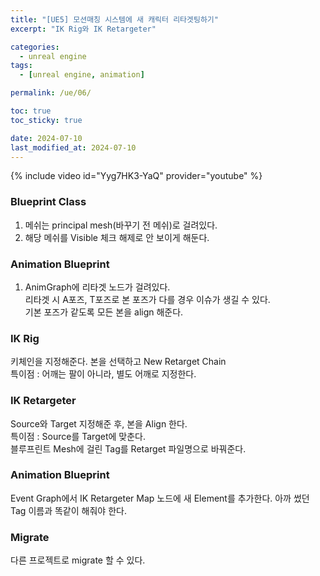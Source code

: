 ```yaml
---
title: "[UE5] 모션매칭 시스템에 새 캐릭터 리타겟팅하기"
excerpt: "IK Rig와 IK Retargeter"

categories:
  - unreal engine
tags:
  - [unreal engine, animation]

permalink: /ue/06/

toc: true
toc_sticky: true

date: 2024-07-10
last_modified_at: 2024-07-10
---
```


{% include video id="Yyg7HK3-YaQ" provider="youtube" %}   


### Blueprint Class
1. 메쉬는 principal mesh(바꾸기 전 메쉬)로 걸려있다.  
2. 해당 메쉬를 Visible 체크 해제로 안 보이게 해둔다.


### Animation Blueprint
1. AnimGraph에 리타겟 노드가 걸려있다.  
리타겟 시 A포즈, T포즈로  본 포즈가 다를 경우 이슈가 생길 수 있다.      
기본 포즈가 같도록 모든 본을 align 해준다.    



### IK Rig
키체인을 지정해준다. 본을 선택하고 New Retarget Chain  
특이점 : 어깨는 팔이 아니라, 별도 어깨로 지정한다.  

### IK Retargeter 
Source와 Target 지정해준 후, 본을 Align 한다.  
특이점 : Source를 Target에 맞춘다.   
블루프린트 Mesh에 걸린 Tag를 Retarget 파일명으로 바꿔준다.  

### Animation Blueprint
Event Graph에서 IK Retargeter Map 노드에 새 Element를 추가한다. 아까 썼던 Tag 이름과 똑같이 해줘야 한다.  

### Migrate
다른 프로젝트로 migrate 할 수 있다.  


